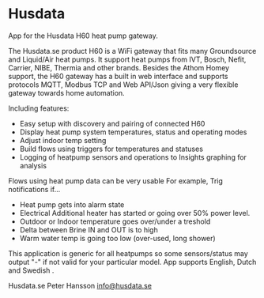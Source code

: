 # Husdata

App for the Husdata H60 heat pump gateway.

The Husdata.se product H60 is a WiFi gateway that fits many Groundsource and Liquid/Air heat pumps. It support heat pumps from IVT, Bosch, Nefit, Carrier, NIBE, Thermia and other brands.
Besides the Athom Homey support, the H60 gateway has a built in web interface and supports protocols MQTT, Modbus TCP and Web API/Json giving a very flexible gateway towards home automation.

Including features:

- Easy setup with discovery and pairing of connected H60
- Display heat pump system temperatures, status and operating modes
- Adjust indoor temp setting
- Build flows using triggers for temperatures and statuses
- Logging of heatpump sensors and operations to Insights graphing for analysis

Flows using heat pump data can be very usable
For example, Trig notifications if...
- Heat pump gets into alarm state
- Electrical Additional heater has started or going over 50% power level.
- Outdoor or Indoor temperature goes over/under a treshold
- Delta between Brine IN and OUT is to high
- Warm water temp is going too low (over-used, long shower)


This application is generic for all heatpumps so some sensors/status may output "-" if not valid for your particular model. App supports English, Dutch and Swedish .

Husdata.se
Peter Hansson
info@husdata.se

